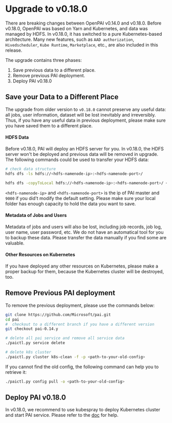# Upgrade to v0.18.0

There are breaking changes between OpenPAI v0.14.0 and v0.18.0. Before v0.18.0, OpenPAI was based on Yarn and Kubernetes, and data was managed by HDFS. In v0.18.0, it has switched to a pure Kubernetes-based architecture. Many new features, such as `AAD authorization`, `Hivedscheduler`, `Kube Runtime`, `Marketplace`, etc., are also included in this release.

The upgrade contains three phases:

  1. Save previous data to a different place.
  2. Remove previous PAI deployment.
  3. Deploy PAI v0.18.0


## Save your Data to a Different Place

The upgrade from older version to `v0.18.0` cannot preserve any useful data: all jobs, user information, dataset will be lost inevitably and irreversibly. Thus, if you have any useful data in previous deployment, please make sure you have saved them to a different place.

#### HDFS Data

Before v0.18.0, PAI will deploy an HDFS server for you. In v0.18.0, the HDFS server won't be deployed and previous data will be removed in upgrade. The following commands could be used to transfer your HDFS data:

```bash
# check data structure
hdfs dfs -ls hdfs://<hdfs-namenode-ip>:<hdfs-namenode-port>/

hdfs dfs -copyToLocal hdfs://<hdfs-namenode-ip>:<hdfs-namenode-port>/ <local-folder>
```

`<hdfs-namenode-ip>` and `<hdfs-namenode-port>` is the ip of PAI master and `9000` if you did't modify the default setting. Please make sure your local folder has enough capacity to hold the data you want to save.

#### Metadata of Jobs and Users

Metadata of jobs and users will also be lost, including job records, job log, user name, user password, etc. We do not have an automatical tool for you to backup these data. Please transfer the data manually if you find some are valuable.

#### Other Resources on Kubernetes

If you have deployed any other resources on Kubernetes, please make a proper backup for them, because the Kubernetes cluster will be destroyed, too.


## Remove Previous PAI deployment

To remove the previous deployment, please use the commands below:

```bash
git clone https://github.com/Microsoft/pai.git
cd pai
#  checkout to a different branch if you have a different version
git checkout pai-0.14.y

# delete all pai service and remove all service data
./paictl.py service delete

# delete k8s cluster
./paictl.py cluster k8s-clean -f -p <path-to-your-old-config>
```

If you cannot find the old config, the following command can help you to retrieve it:

```bash
./paictl.py config pull -o <path-to-your-old-config>
```

##  Deploy PAI v0.18.0

In v0.18.0, we recommend to use kubespray to deploy Kubernetes cluster and start PAI service. Please refer to the [doc](../../contrib/kubespray) for help.
